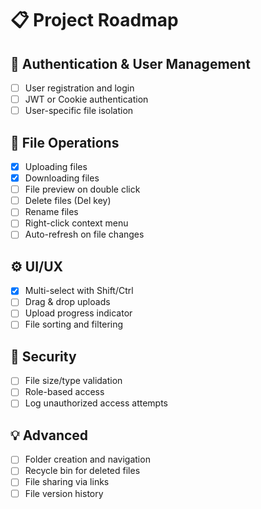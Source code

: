 # 📋 Project Roadmap

## 🔑 Authentication & User Management
- [ ] User registration and login
- [ ] JWT or Cookie authentication
- [ ] User-specific file isolation

## 📁 File Operations
- [x] Uploading files
- [x] Downloading files
- [ ] File preview on double click
- [ ] Delete files (Del key)
- [ ] Rename files
- [ ] Right-click context menu
- [ ] Auto-refresh on file changes

## ⚙️ UI/UX
- [x] Multi-select with Shift/Ctrl
- [ ] Drag & drop uploads
- [ ] Upload progress indicator
- [ ] File sorting and filtering

## 🔐 Security
- [ ] File size/type validation
- [ ] Role-based access
- [ ] Log unauthorized access attempts

## 💡 Advanced
- [ ] Folder creation and navigation
- [ ] Recycle bin for deleted files
- [ ] File sharing via links
- [ ] File version history
